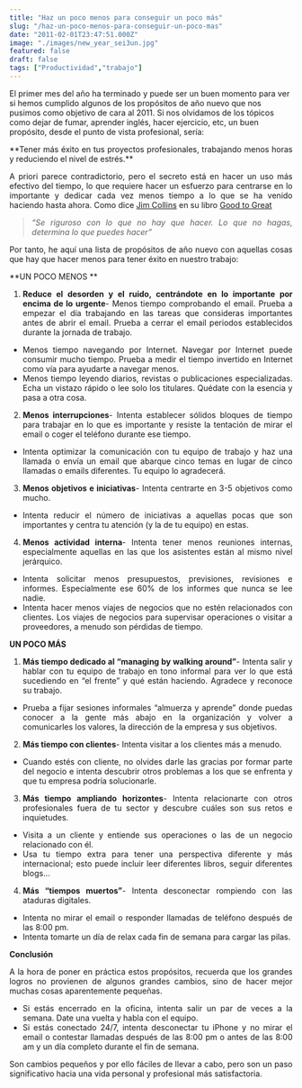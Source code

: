 ```yaml
---
title: "Haz un poco menos para conseguir un poco más"
slug: "/haz-un-poco-menos-para-conseguir-un-poco-mas"
date: "2011-02-01T23:47:51.000Z"
image: "./images/new_year_sei3un.jpg"
featured: false
draft: false
tags: ["Productividad","trabajo"]
---
```



El primer mes del año ha terminado y puede ser un buen momento para ver si hemos cumplido algunos de los propósitos de año nuevo que nos pusimos como objetivo de cara al 2011. Si nos olvidamos de los tópicos como dejar de fumar, aprender inglés, hacer ejercicio, etc, un buen propósito, desde el punto de vista profesional, sería:

<div style="text-align: justify;">**Tener más éxito en tus proyectos profesionales, trabajando menos horas y reduciendo el nivel de estrés.**

A priori parece contradictorio, pero el secreto está en hacer un uso más efectivo del tiempo, lo que requiere hacer un esfuerzo para centrarse en lo importante y dedicar cada vez menos tiempo a lo que se ha venido haciendo hasta ahora. Como dice [Jim Collins](http://en.wikipedia.org/wiki/James_C._Collins) en su libro [Good to Great](http://www.jimcollins.com/article_topics/articles/good-to-great.html)

> *“Se riguroso con lo que no hay que hacer. Lo que no hagas, determina lo que puedes hacer”*

<div>Por tanto, he aquí una lista de propósitos de año nuevo con aquellas cosas que hay que hacer menos para tener éxito en nuestro trabajo:

**UN POCO MENOS **

1. **Reduce el desorden y el ruido, centrándote en lo importante por encima de lo urgente**- Menos tiempo comprobando el email. Prueba a empezar el día trabajando en las tareas que consideras importantes antes de abrir el email. Prueba a cerrar el email periodos establecidos durante la jornada de trabajo.
- Menos tiempo navegando por Internet. Navegar por Internet puede consumir mucho tiempo. Prueba a medir el tiempo invertido en Internet como vía para ayudarte a navegar menos.
- Menos tiempo leyendo diarios, revistas o publicaciones especializadas. Echa un vistazo rápido o lee solo los titulares. Quédate con la esencia y pasa a otra cosa.
2. **Menos interrupciones**- Intenta establecer sólidos bloques de tiempo para trabajar en lo que es importante y resiste la tentación de mirar el email o coger el teléfono durante ese tiempo.
- Intenta optimizar la comunicación con tu equipo de trabajo y haz una llamada o envía un email que abarque cinco temas en lugar de cinco llamadas o emails diferentes. Tu equipo lo agradecerá.
3. **Menos objetivos e iniciativas**- Intenta centrarte en 3-5 objetivos como mucho.
- Intenta reducir el número de iniciativas a aquellas pocas que son importantes y centra tu atención (y la de tu equipo) en estas.
4. **Menos actividad interna**- Intenta tener menos reuniones internas, especialmente aquellas en las que los asistentes están al mismo nivel jerárquico.
- Intenta solicitar menos presupuestos, previsiones, revisiones e informes. Especialmente ese 60% de los informes que nunca se lee nadie.
- Intenta hacer menos viajes de negocios que no estén relacionados con clientes. Los viajes de negocios para supervisar operaciones o visitar a proveedores, a menudo son pérdidas de tiempo.

**UN POCO MÁS**

1. **Más tiempo dedicado al “managing by walking around”**- Intenta salir y hablar con tu equipo de trabajo en tono informal para ver lo que está sucediendo en “el frente” y qué están haciendo. Agradece y reconoce su trabajo.
- Prueba a fijar sesiones informales “almuerza y aprende” donde puedas conocer a la gente más abajo en la organización y volver a comunicarles los valores, la dirección de la empresa y sus objetivos.
2. **Más tiempo con clientes**- Intenta visitar a los clientes más a menudo.
- Cuando estés con cliente, no olvides darle las gracias por formar parte del negocio e intenta descubrir otros problemas a los que se enfrenta y que tu empresa podría solucionarle.
3. **Más tiempo ampliando horizontes**- Intenta relacionarte con otros profesionales fuera de tu sector y descubre cuáles son sus retos e inquietudes.
- Visita a un cliente y entiende sus operaciones o las de un negocio relacionado con él.
- Usa tu tiempo extra para tener una perspectiva diferente y más internacional; esto puede incluir leer diferentes libros, seguir diferentes blogs…
4. **Más “tiempos muertos”**- Intenta desconectar rompiendo con las ataduras digitales.
- Intenta no mirar el email o responder llamadas de teléfono después de las 8:00 pm.
- Intenta tomarte un día de relax cada fin de semana para cargar las pilas.

**Conclusión**

A la hora de poner en práctica estos propósitos, recuerda que los grandes logros no provienen de algunos grandes cambios, sino de hacer mejor muchas cosas aparentemente pequeñas.

- Si estás encerrado en la oficina, intenta salir un par de veces a la semana. Date una vuelta y habla con el equipo.
- Si estás conectado 24/7, intenta desconectar tu iPhone y no mirar el email o contestar llamadas después de las 8:00 pm o antes de las 8:00 am y un día completo durante el fin de semana.

Son cambios pequeños y por ello fáciles de llevar a cabo, pero son un paso significativo hacia una vida personal y profesional más satisfactoria.

</div></div>

